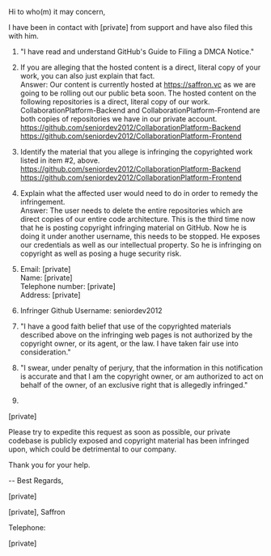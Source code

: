 Hi to who(m) it may concern,

I have been in contact with [private] from support and have also filed this with him.


1.  "I have read and understand GitHub's Guide to Filing a DMCA Notice."

2.  If you are alleging that the hosted content is a direct, literal copy of your work, you can also just explain that fact.    
Answer:  Our content is currently hosted at https://saffron.vc as we are going to be rolling out our public beta soon.  The hosted content on the following repositories is a direct, literal copy of our work.  CollaborationPlatform-Backend and CollaborationPlatform-Frontend are both copies of repositories we have in our private account.    
https://github.com/seniordev2012/CollaborationPlatform-Backend
https://github.com/seniordev2012/CollaborationPlatform-Frontend

3.  Identify the material that you allege is infringing the copyrighted work listed in item #2, above.  
https://github.com/seniordev2012/CollaborationPlatform-Backend  
https://github.com/seniordev2012/CollaborationPlatform-Frontend

4.  Explain what the affected user would need to do in order to remedy the infringement.  
Answer: The user needs to delete the entire repositories which are direct copies of our entire code architecture.  This is the third time now that he is posting copyright infringing material on GitHub.  Now he is doing it under another username, this needs to be stopped.  He exposes our credentials as well as our intellectual property.  So he is infringing on copyright as well as posing a huge security risk.  

5.  Email: [private]  
Name: [private]  
Telephone number: [private]  
Address: [private]

6.  Infringer Github Username: seniordev2012

7.  "I have a good faith belief that use of the copyrighted materials described above on the infringing web pages is not authorized by the copyright owner, or its agent, or the law. I have taken fair use into consideration."

8.  "I swear, under penalty of perjury, that the information in this notification is accurate and that I am the copyright owner, or am authorized to act on behalf of the owner, of an exclusive right that is allegedly infringed."

9.    
[private]

Please try to expedite this request as soon as possible, our private codebase is publicly exposed and copyright material has been infringed upon, which could be detrimental to our company.  

Thank you for your help.  

-- 
Best Regards,



[private]

[private], Saffron



Telephone:

[private]
